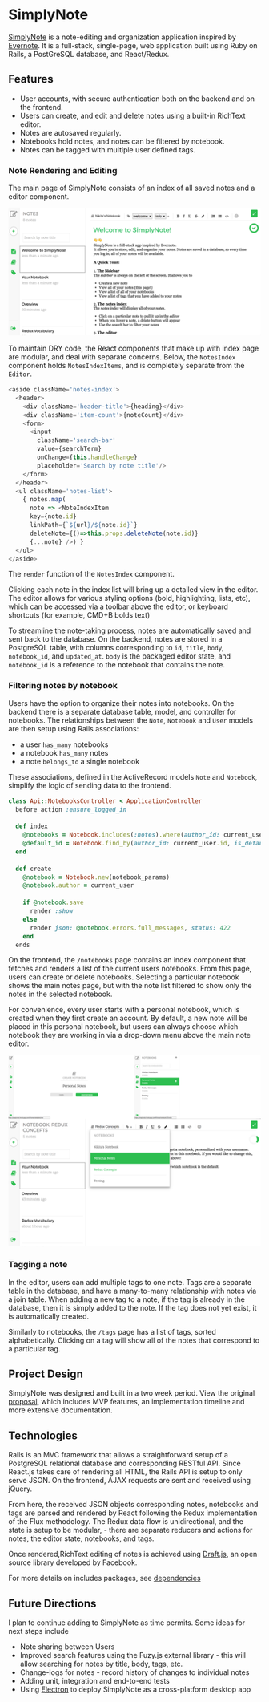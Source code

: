 # SimplyNote

[SimplyNote][live-link] is a note-editing and organization application inspired by [Evernote][evernote]. It is a full-stack, single-page, web application built using Ruby on Rails, a PostGreSQL database, and React/Redux.

## Features
  * User accounts, with secure authentication both on the backend and on the frontend.
  * Users can create, and edit and delete notes using a built-in RichText editor.
  * Notes are autosaved regularly.
  * Notebooks hold notes, and notes can be filtered by notebook.
  * Notes can be tagged with multiple user defined tags.

### Note Rendering and Editing
The main page of SimplyNote consists of an index of all saved notes and a editor component.

![SimplyNote notes index](docs/images/simply_note_index.png)

To maintain DRY code, the React components that make up with index page are modular,
and deal with separate concerns. Below, the `NotesIndex` component holds `NotesIndexItems`, and
is completely separate from the `Editor`.

```js
<aside className='notes-index'>
  <header>
    <div className='header-title'>{heading}</div>
    <div className='item-count'>{noteCount}</div>
    <form>
      <input
        className='search-bar'
        value={searchTerm}
        onChange={this.handleChange}
        placeholder='Search by note title'/>
    </form>
  </header>
  <ul className='notes-list'>
    { notes.map(
      note => <NoteIndexItem
      key={note.id}
      linkPath={`${url}/${note.id}`}
      deleteNote={()=>this.props.deleteNote(note.id)}
      {...note} />) }
  </ul>
</aside>
```
The `render` function of the `NotesIndex` component.

Clicking each note in the index list will bring up a detailed view in the editor. The editor allows for various styling options (bold, highlighting, lists, etc), which can be accessed via a toolbar above the editor, or keyboard shortcuts (for example, CMD+B bolds text)

To streamline the note-taking process, notes are automatically saved and sent back to the database. On the backend, notes are stored in a PostgreSQL table, with columns corresponding to `id`, `title`, `body`, `notebook_id`, and `updated_at`. `body` is the packaged editor state, and `notebook_id` is a reference to the notebook that contains the note.

### Filtering notes by notebook

Users have the option to organize their notes into notebooks. On the backend there is a separate database table, model, and controller for notebooks. The relationships between the `Note`, `Notebook` and `User` models are then setup using Rails associations:

  * a user `has_many` notebooks
  * a notebook `has_many` notes
  * a note `belongs_to` a single notebook

These associations, defined in the ActiveRecord models `Note` and `Notebook`, simplify the logic of sending data to the frontend.

```ruby
class Api::NotebooksController < ApplicationController
  before_action :ensure_logged_in

  def index
    @notebooks = Notebook.includes(:notes).where(author_id: current_user.id)
    @default_id = Notebook.find_by(author_id: current_user.id, is_default: true).id
  end

  def create
    @notebook = Notebook.new(notebook_params)
    @notebook.author = current_user

    if @notebook.save
      render :show
    else
      render json: @notebook.errors.full_messages, status: 422
    end
  ends
```

On the frontend, the `/notebooks` page contains an index component that fetches and renders a list of the current users notebooks. From this page, users can create or delete notebooks. Selecting a particular notebook shows the main notes page, but with the note list filtered to show only the notes in the selected notebook.

For convenience, every user starts with a personal notebook, which is created when they first create an account. By default, a new note will be placed in this personal notebook, but users can always choose which notebook they are working in via a drop-down menu above the main note editor.

![SimplyNote notebooks](docs/images/simply_note_notebooks_composite.png)

### Tagging a note

In the editor, users can add multiple tags to one note. Tags are a separate table in the database, and have a many-to-many relationship with notes via a join table. When adding a new tag to a note, if the tag is already in the database, then it is simply added to the note. If the tag does not yet exist, it is automatically created.

Similarly to notebooks, the `/tags` page has a list of tags, sorted alphabetically. Clicking on a tag will show all of the notes that correspond to a particular tag.

## Project Design

SimplyNote was designed and built in a two week period. View the original [proposal][dev-readme], which includes MVP features, an implementation timeline and more extensive documentation.

## Technologies

Rails is an MVC framework that allows a straightforward setup of a PostgreSQL relational database and corresponding RESTful API. Since React.js takes care of rendering all HTML, the Rails API is setup to only serve JSON. On the frontend, AJAX requests are sent and received using jQuery.

From here, the received JSON objects corresponding notes, notebooks and tags are parsed and rendered by React following the Redux implementation of the Flux methodology. The Redux data flow is unidirectional, and the state is setup to be modular, - there are separate reducers and actions for notes, the editor state, notebooks, and tags.

Once rendered,RichText editing of notes is achieved using [Draft.js][draft], an open source library developed by Facebook.

For more details on includes packages, see [dependencies][dependencies]

## Future Directions

I plan to continue adding to SimplyNote as time permits. Some ideas for next steps include

  * Note sharing between Users
  * Improved search features using the Fuzy.js external library - this will allow searching for notes by title, body, tags, etc.
  * Change-logs for notes - record history of changes to individual notes
  * Adding unit, integration and end-to-end tests
  * Using [Electron][electron] to deploy SimplyNote as a cross-platform desktop app


[evernote]: https://evernote.com/
[dev-readme]: docs/README.md
[live-link]: http://www.simply-note.me
[draft]: https://draftjs.org
[dependencies]: docs/dependencies.md
[electron]: https://electron.atom.io/
